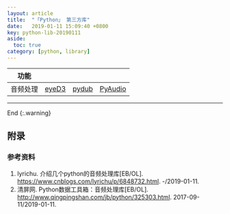 ```yaml
---
layout: article
title:  "「Python」 第三方库"
date:   2019-01-11 15:09:40 +0800
key: python-lib-20190111
aside:
  toc: true
category: [python, library]
---
```



| 功能 |  |  |  |
| --- | --- | --- | --- |   
| 音频处理 | [eyeD3](/python/pythonlibrary/2019/01/11/eyeD3.html) | [pydub](/python/pythonlibrary/2019/01/11/pydub.html) | [PyAudio](/python/pythonlibrary/2019/01/11/pyaudio.html) |  


-------------------  
 End
{:.warning}  


## 附录
### 参考资料
1. lyrichu. 介绍几个python的音频处理库[EB/OL]. <https://www.cnblogs.com/lyrichu/p/6848732.html>. -/2019-01-11.    
2. 清屏网. Python数据工具箱：音频处理库[EB/OL]. <http://www.qingpingshan.com/jb/python/325303.html>. 2017-09-11/2019-01-11.  
